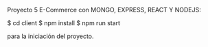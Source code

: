 Proyecto 5 E-Commerce con MONGO, EXPRESS, REACT Y NODEJS:

$ cd client $ npm install $ npm run start

para la iniciación del proyecto.
